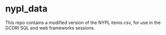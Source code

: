 # nypl_data
This repo contains a modified version of the NYPL items csv, for use in the GCDRI SQL and web frameworks sessions. 

